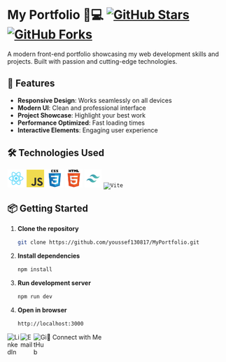 # My Portfolio 👨💻 [![GitHub Stars](https://img.shields.io/github/stars/youssef130817/MyPortfolio?style=social)](https://github.com/youssef130817/MyPortfolio) [![GitHub Forks](https://img.shields.io/github/forks/youssef130817/MyPortfolio?style=social)](https://github.com/youssef130817/MyPortfolio)

A modern front-end portfolio showcasing my web development skills and projects. Built with passion and cutting-edge technologies.

## 🚀 Features

- **Responsive Design**: Works seamlessly on all devices
- **Modern UI**: Clean and professional interface
- **Project Showcase**: Highlight your best work
- **Performance Optimized**: Fast loading times
- **Interactive Elements**: Engaging user experience

## 🛠 Technologies Used

<code><img height="40" src="https://raw.githubusercontent.com/github/explore/80688e429a7d4ef2fca1e82350fe8e3517d3494d/topics/react/react.png" alt="React"/></code>
<code><img height="40" src="https://raw.githubusercontent.com/github/explore/80688e429a7d4ef2fca1e82350fe8e3517d3494d/topics/javascript/javascript.png" alt="JavaScript"/></code>
<code><img height="40" src="https://raw.githubusercontent.com/github/explore/80688e429a7d4ef2fca1e82350fe8e3517d3494d/topics/css/css.png" alt="CSS3"/></code>
<code><img height="40" src="https://raw.githubusercontent.com/github/explore/80688e429a7d4ef2fca1e82350fe8e3517d3494d/topics/html/html.png" alt="HTML5"/></code>
<code><img height="40" src="https://raw.githubusercontent.com/github/explore/80688e429a7d4ef2fca1e82350fe8e3517d3494d/topics/tailwind/tailwind.png" alt="Tailwind CSS"/></code>
<code><img height="40" src="https://vitejs.dev/logo.svg" alt="Vite"/></code>

## 📦 Getting Started

1. **Clone the repository**
   ```bash
   git clone https://github.com/youssef130817/MyPortfolio.git
2. **Install dependencies**
   ```bash
   npm install
3. **Run development server**
   ```bash
   npm run dev
4. **Open in browser**
   ```bash
   http://localhost:3000
🤝 Connect with Me
<a href="https://www.linkedin.com/in/kassimi-youssef-dev/"> <img align="left" alt="LinkedIn" width="30px" src="https://cdn.jsdelivr.net/npm/simple-icons@v3/icons/linkedin.svg"/> </a> 
<a href="mailto:youssefkassimi669@gmail.com"> <img align="left" alt="Email" width="30px" src="https://cdn.jsdelivr.net/npm/simple-icons@v3/icons/gmail.svg"/> </a> <a href="https://github.com/youssef130817"> <img align="left" alt="GitHub" width="30px" src="https://cdn.jsdelivr.net/npm/simple-icons@v3/icons/github.svg"/> </a>

